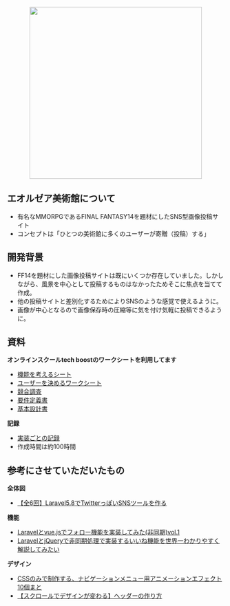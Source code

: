 <p align="center"><a href="https://salty-oasis-25043.herokuapp.com/" target="_blank"><img src="https://myappff14.s3.ap-northeast-1.amazonaws.com/+material/12_Primary_logo_on_transparent_414x63.png" width="400"></a></p>


## エオルゼア美術館について

- 有名なMMORPGであるFINAL FANTASY14を題材にしたSNS型画像投稿サイト
- コンセプトは「ひとつの美術館に多くのユーザーが寄贈（投稿）する」

## 開発背景

- FF14を題材にした画像投稿サイトは既にいくつか存在していました。しかしながら、風景を中心として投稿するものはなかったためそこに焦点を当てて作成。
- 他の投稿サイトと差別化するためによりSNSのような感覚で使えるように。
- 画像が中心となるので画像保存時の圧縮等に気を付け気軽に投稿できるように。

## 資料

**オンラインスクールtech boostのワークシートを利用してます**

- [機能を考えるシート](https://docs.google.com/document/d/1FkSI7-xKQdkt83j6ZK_JLtxNR6UYkIvPkZyCBLxVaho/edit?usp=sharing)
- [ユーザーを決めるワークシート](https://docs.google.com/document/d/1-Wd-NMYkol2a6GObKMXq37I8ti8felV3qcI0Gwn6K3k/edit?usp=sharing)
- [競合調査](https://docs.google.com/document/d/1rIYl6Z0wlbITvb1uLt0DIGo2JXjwlYInSyUFlj05O0g/edit?usp=sharing)
- [要件定義書](https://docs.google.com/document/d/1T4H-2eVGaYy6EvAG8-UOXsVdpvCbxdwfHv7xTN4tJLc/edit?usp=sharing)
- [基本設計書](https://docs.google.com/document/d/1peHLeph8xYdn1h88ddNryRiAtkXJ2l4C-oXFGMa_STk/edit?usp=sharing)

**記録**

- [実装ごとの記録](https://github.com/phupie/til/blob/main/eorzea_museum.md)
- 作成時間は約100時間

## 参考にさせていただいたもの

**全体図**

- [【全6回】Laravel5.8でTwitterっぽいSNSツールを作る](https://qiita.com/namizatork/items/d79017aa474966244073)

**機能**

- [Laravelとvue.jsでフォロー機能を実装してみた(非同期)vol.1](https://tenrakatsuno.com/programing-note/laravel-vue-js-follow/)
- [LaravelとjQueryで非同期処理で実装するいいね機能を世界一わかりやすく解説してみたい](https://qiita.com/kakudaisuke/items/01816910b7b9ecba0486)

**デザイン**

- [CSSのみで制作する、ナビゲーションメニュー用アニメーションエフェクト10個まと](https://photoshopvip.net/84144)
- [【スクロールでデザインが変わる】ヘッダーの作り方](https://orange-log.com/scroll-header/)